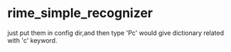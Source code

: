 # rime_simple_recognizer

just put them in config dir,and then type 'Pc' would give dictionary related with 'c' keyword.
